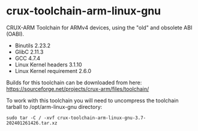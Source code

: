 # crux-toolchain-arm-linux-gnu

CRUX-ARM Toolchain for ARMv4 devices, using the "old" and obsolete ABI (OABI).


* Binutils 2.23.2
* GlibC 2.11.3
* GCC 4.7.4
* Linux Kernel headers 3.1.10
* Linux Kernel requirement 2.6.0


Builds for this toolchain can be downloaded from here:
https://sourceforge.net/projects/crux-arm/files/toolchain/

To work with this toolchain you will need to uncompress the toolchain tarball to /opt/arm-linux-gnu directory:
```
sudo tar -C / -xvf crux-toolchain-arm-linux-gnu-3.7-202401261426.tar.xz
```
